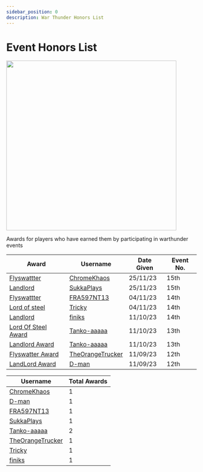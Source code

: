 ```yaml
---
sidebar_position: 0
description: War Thunder Honors List
---
```


# Event Honors List

<div class="flex-vcenter mb-1">
<img src="https://cdn.cloudflare.steamstatic.com/steam/apps/236390/header.jpg" width="450px"/>
</div>

Awards for players who have earned them by participating in warthunder events

| Award                                  | Username                                                         | Date Given | Event No. |
|----------------------------------------|------------------------------------------------------------------|------------|-----------|
| [Flyswattter](./awardslist)            | [ChromeKhaos](https://trickys.gg/profile/76561199011752423)      | 25/11/23   | 15th |
| [Landlord](./awardslist)               | [SukkaPlays](https://trickys.gg/profile/76561198859514415)       | 25/11/23   | 15th |
| [Flyswattter](./awardslist)            | [FRA597NT13](https://trickys.gg/profile/76561198364218327)       | 04/11/23   | 14th |
| [Lord of steel](./awardslist)          | [Tricky](https://trickys.gg/profile/76561198200976490)           | 04/11/23   | 14th |
| [Landlord](./awardslist)               | [finiks](https://trickys.gg/profile/76561199121711204)           | 11/10/23   | 14th |
| [Lord Of Steel Award](./awardslist)    | [Tanko-aaaaa](https://trickys.gg/profile/76561198296311977)      | 11/10/23   | 13th |
| [Landlord Award](./awardslist)         | [Tanko-aaaaa](https://trickys.gg/profile/76561198296311977)      | 11/10/23   | 13th |
| [Flyswatter Award](./awardslist)       | [TheOrangeTrucker](https://trickys.gg/profile/76561199226438120) | 11/09/23   | 12th |
| [LandLord Award](./awardslist)         | [D-man](https://trickys.gg/profile/76561199229578269)            | 11/09/23   | 12th |


| Username                                                         | Total Awards
|------------------------------------------------------------------|------------|
| [ChromeKhaos](https://trickys.gg/profile/76561199011752423)      | 1   |
| [D-man](https://trickys.gg/profile/76561199229578269)            | 1   |
| [FRA597NT13](https://trickys.gg/profile/76561198364218327)       | 1   |
| [SukkaPlays](https://trickys.gg/profile/76561198859514415)       | 1   |
| [Tanko-aaaaa](https://trickys.gg/profile/76561198296311977)      | 2   |
| [TheOrangeTrucker](https://trickys.gg/profile/76561199226438120) | 1   |
| [Tricky](https://trickys.gg/profile/76561198200976490)           | 1   |
| [finiks](https://trickys.gg/profile/76561199121711204)           | 1   |


